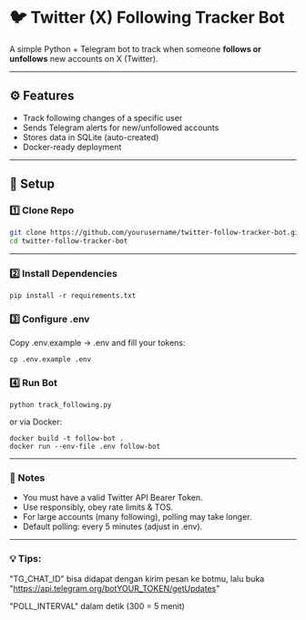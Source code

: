 # 🐦 Twitter (X) Following Tracker Bot

A simple Python + Telegram bot to track when someone **follows or unfollows** new accounts on X (Twitter).

---

## ⚙️ Features
- Track following changes of a specific user
- Sends Telegram alerts for new/unfollowed accounts
- Stores data in SQLite (auto-created)
- Docker-ready deployment

---

## 🧰 Setup

### 1️⃣ Clone Repo
```bash
git clone https://github.com/yourusername/twitter-follow-tracker-bot.git
cd twitter-follow-tracker-bot
```

---
### 2️⃣ Install Dependencies
```
pip install -r requirements.txt
```
### 3️⃣ Configure .env
Copy .env.example → .env and fill your tokens:
```
cp .env.example .env
```
### 4️⃣ Run Bot
```
python track_following.py
```
or via Docker:
```
docker build -t follow-bot .
docker run --env-file .env follow-bot
```

---

### 🧠 Notes

- You must have a valid Twitter API Bearer Token.
- Use responsibly, obey rate limits & TOS.
- For large accounts (many following), polling may take longer.
- Default polling: every 5 minutes (adjust in .env).

---

### 💡 Tips:

"TG_CHAT_ID" bisa didapat dengan kirim pesan ke botmu, lalu buka "https://api.telegram.org/botYOUR_TOKEN/getUpdates"

"POLL_INTERVAL" dalam detik (300 = 5 menit)
```
